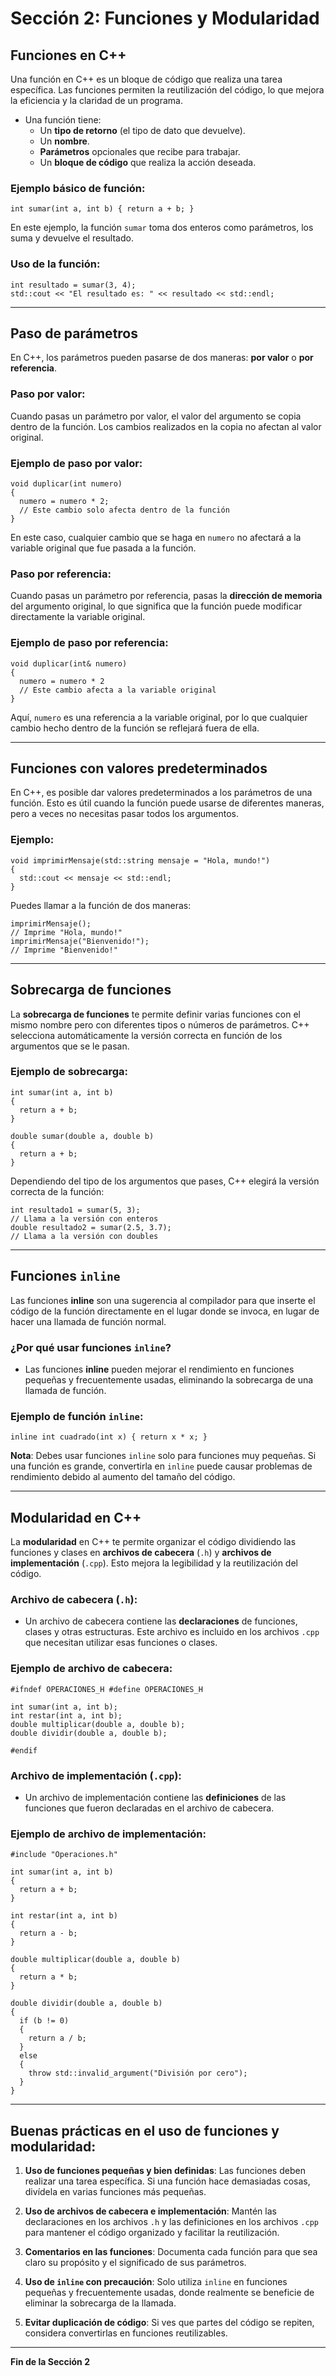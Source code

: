# Sección 2: Funciones y Modularidad

## Funciones en C++

Una función en C++ es un bloque de código que realiza una tarea específica. Las funciones permiten la reutilización del código, lo que mejora la eficiencia y la claridad de un programa.

- Una función tiene:
  - Un **tipo de retorno** (el tipo de dato que devuelve).
  - Un **nombre**.
  - **Parámetros** opcionales que recibe para trabajar.
  - Un **bloque de código** que realiza la acción deseada.

### Ejemplo básico de función:
```
int sumar(int a, int b) { return a + b; }
```

En este ejemplo, la función `sumar` toma dos enteros como parámetros, los suma y devuelve el resultado.

### Uso de la función:
```
int resultado = sumar(3, 4);
std::cout << "El resultado es: " << resultado << std::endl;
```

---

## Paso de parámetros

En C++, los parámetros pueden pasarse de dos maneras: **por valor** o **por referencia**.

### Paso por valor:

Cuando pasas un parámetro por valor, el valor del argumento se copia dentro de la función. Los cambios realizados en la copia no afectan al valor original.

### Ejemplo de paso por valor:
```
void duplicar(int numero)
{
  numero = numero * 2;
  // Este cambio solo afecta dentro de la función
}
```
En este caso, cualquier cambio que se haga en `numero` no afectará a la variable original que fue pasada a la función.

### Paso por referencia:

Cuando pasas un parámetro por referencia, pasas la **dirección de memoria** del argumento original, lo que significa que la función puede modificar directamente la variable original.

### Ejemplo de paso por referencia:
```
void duplicar(int& numero)
{
  numero = numero * 2
  // Este cambio afecta a la variable original
}
```

Aquí, `numero` es una referencia a la variable original, por lo que cualquier cambio hecho dentro de la función se reflejará fuera de ella.

---

## Funciones con valores predeterminados

En C++, es posible dar valores predeterminados a los parámetros de una función. Esto es útil cuando la función puede usarse de diferentes maneras, pero a veces no necesitas pasar todos los argumentos.

### Ejemplo:
```
void imprimirMensaje(std::string mensaje = "Hola, mundo!")
{
  std::cout << mensaje << std::endl;
}
```

Puedes llamar a la función de dos maneras:
```
imprimirMensaje();
// Imprime "Hola, mundo!"
imprimirMensaje("Bienvenido!");
// Imprime "Bienvenido!"
```

---

## Sobrecarga de funciones

La **sobrecarga de funciones** te permite definir varias funciones con el mismo nombre pero con diferentes tipos o números de parámetros. C++ selecciona automáticamente la versión correcta en función de los argumentos que se le pasan.

### Ejemplo de sobrecarga:
```
int sumar(int a, int b)
{
  return a + b;
}

double sumar(double a, double b)
{
  return a + b;
}
```

Dependiendo del tipo de los argumentos que pases, C++ elegirá la versión correcta de la función:
```
int resultado1 = sumar(5, 3);
// Llama a la versión con enteros
double resultado2 = sumar(2.5, 3.7);
// Llama a la versión con doubles
```

---

## Funciones `inline`

Las funciones **inline** son una sugerencia al compilador para que inserte el código de la función directamente en el lugar donde se invoca, en lugar de hacer una llamada de función normal.

### ¿Por qué usar funciones `inline`?

- Las funciones **inline** pueden mejorar el rendimiento en funciones pequeñas y frecuentemente usadas, eliminando la sobrecarga de una llamada de función.
  
### Ejemplo de función `inline`:
```
inline int cuadrado(int x) { return x * x; }
```

**Nota**: Debes usar funciones `inline` solo para funciones muy pequeñas. Si una función es grande, convertirla en `inline` puede causar problemas de rendimiento debido al aumento del tamaño del código.

---

## Modularidad en C++

La **modularidad** en C++ te permite organizar el código dividiendo las funciones y clases en **archivos de cabecera** (`.h`) y **archivos de implementación** (`.cpp`). Esto mejora la legibilidad y la reutilización del código.

### Archivo de cabecera (`.h`):

- Un archivo de cabecera contiene las **declaraciones** de funciones, clases y otras estructuras. Este archivo es incluido en los archivos `.cpp` que necesitan utilizar esas funciones o clases.

### Ejemplo de archivo de cabecera:
```
#ifndef OPERACIONES_H #define OPERACIONES_H

int sumar(int a, int b);
int restar(int a, int b);
double multiplicar(double a, double b);
double dividir(double a, double b);

#endif
```

### Archivo de implementación (`.cpp`):

- Un archivo de implementación contiene las **definiciones** de las funciones que fueron declaradas en el archivo de cabecera.

### Ejemplo de archivo de implementación:
```
#include "Operaciones.h"

int sumar(int a, int b)
{
  return a + b;
}

int restar(int a, int b)
{
  return a - b;
}

double multiplicar(double a, double b)
{
  return a * b;
}

double dividir(double a, double b)
{
  if (b != 0)
  {
    return a / b;
  }
  else
  {
    throw std::invalid_argument("División por cero");
  }
}
```

---

## Buenas prácticas en el uso de funciones y modularidad:

1. **Uso de funciones pequeñas y bien definidas**: Las funciones deben realizar una tarea específica. Si una función hace demasiadas cosas, divídela en varias funciones más pequeñas.

2. **Uso de archivos de cabecera e implementación**: Mantén las declaraciones en los archivos `.h` y las definiciones en los archivos `.cpp` para mantener el código organizado y facilitar la reutilización.

3. **Comentarios en las funciones**: Documenta cada función para que sea claro su propósito y el significado de sus parámetros.

4. **Uso de `inline` con precaución**: Solo utiliza `inline` en funciones pequeñas y frecuentemente usadas, donde realmente se beneficie de eliminar la sobrecarga de la llamada.

5. **Evitar duplicación de código**: Si ves que partes del código se repiten, considera convertirlas en funciones reutilizables.

---

**Fin de la Sección 2**
